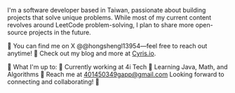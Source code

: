 I'm a software developer based in Taiwan, passionate about building projects that solve unique problems. While most of my current content revolves around LeetCode problem-solving, I plan to share more open-source projects in the future.

📢 You can find me on X @@hongshengl13954—feel free to reach out anytime!
📝 Check out my blog and more at [Cyris.io](https://life-hungsheng.vercel.app/).

🚀 What I'm up to:
🔭 Currently working at 4i Tech
🌱 Learning Java, Math, and Algorithms
📧 Reach me at 401450349gapp@gmail.com
Looking forward to connecting and collaborating! 🚀


